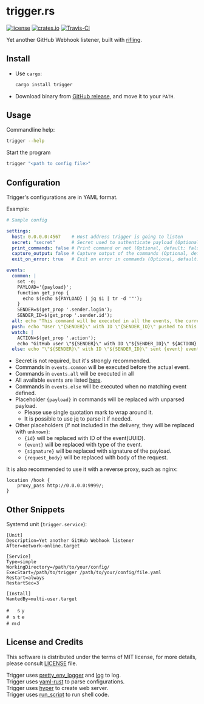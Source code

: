 trigger.rs
==========

[![license](https://img.shields.io/github/license/RedL0tus/trigger.svg)](LICENSE)
[![crates.io](http://meritbadge.herokuapp.com/trigger)](https://crates.io/crates/trigger)
[![Travis-CI](https://travis-ci.org/RedL0tus/trigger.svg?branch=master)](https://travis-ci.org/RedL0tus/trigger)

Yet another GitHub Webhook listener, built with [rifling](https://crates.io/crates/rifling).

Install
-------

 - Use `cargo`:
   ```bash
   cargo install trigger
   ```

 - Download binary from [GitHub release](https://github.com/RedL0tus/trigger/releases), and move it to your `PATH`.

Usage
-----

Commandline help:
```bash
trigger --help
```

Start the program
```bash
trigger "<path to config file>"
```

Configuration
-------------

Trigger's configurations are in YAML format.

Example:

```yaml
# Sample config

settings:
  host: 0.0.0.0:4567    # Host address trigger is going to listen
  secret: "secret"      # Secret used to authenticate payload (Optional)
  print_commands: false # Print command or not (Optional, default: false)
  capture_output: false # Capture output of the commands (Optional, default: false)
  exit_on_error: true   # Exit on error in commands (Optional, default: false)

events:
  common: |
    set -e;
    PAYLOAD='{payload}';
    function get_prop {
      echo $(echo ${PAYLOAD} | jq $1 | tr -d '"');
    }
    SENDER=$(get_prop '.sender.login');
    SENDER_ID=$(get_prop '.sender.id');
  all: echo "This command will be executed in all the events, the current event is {event}";
  push: echo "User \"{SENDER}\" with ID \"{SENDER_ID}\" pushed to this repository";
  watch: |
    ACTION=$(get_prop '.action');
    echo "GitHub user \"${SENDER}\" with ID \"${SENDER_ID}\" ${ACTION} watching this repository";
  else: echo "\"${SENDER}\" with ID \"${SENDER_ID}\" sent {event} event";
```

 - Secret is not required, but it's strongly recommended.
 - Commands in `events.common` will be executed before the actual event.
 - Commands in `events.all` will be executed in all 
 - All available events are listed [here](https://developer.github.com/webhooks/#events).
 - Commands in `events.else` will be executed when no matching event defined.
 - Placeholder `{payload}` in commands will be replaced with unparsed payload.
   - Please use single quotation mark to wrap around it.
   - It is possible to use jq to parse it if needed.
 - Other placeholders (if not included in the delivery, they will be replaced with `unknown`):
   - `{id}` will be replaced with ID of the event(UUID).
   - `{event}` will be replaced with type of the event.
   - `{signature}` will be replaced with signature of the payload.
   - `{request_body}` will be replaced with body of the request.


It is also recommended to use it with a reverse proxy, such as nginx:
```nginx
location /hook {
    proxy_pass http://0.0.0.0:9999/;
}
```

       
Other Snippets
--------------
Systemd unit (`trigger.service`):
```systemd
[Unit]
Description=Yet another GitHub Webhook listener
After=network-online.target

[Service]
Type=simple
WorkingDirectory=/path/to/your/config/
ExecStart=/path/to/trigger /path/to/your/config/file.yaml
Restart=always
RestartSec=3

[Install]
WantedBy=multi-user.target

# 　ｓｙ
# ｓｔｅ
# ｍｄ
```

License and Credits
-------------------

This software is distributed under the terms of MIT license, for more details, please consult [LICENSE](LICENSE) file.

Trigger uses [pretty_env_logger](https://github.com/seanmonstar/pretty-env-logger) and [log](https://github.com/rust-lang-nursery/log) to log.  
Trigger uses [yaml-rust](https://github.com/chyh1990/yaml-rust) to parse configurations.  
Trigger uses [hyper](https://github.com/hyperium/hyper) to create web server.  
Trigger uses [run_script](https://github.com/sagiegurari/run_script) to run shell code.  
